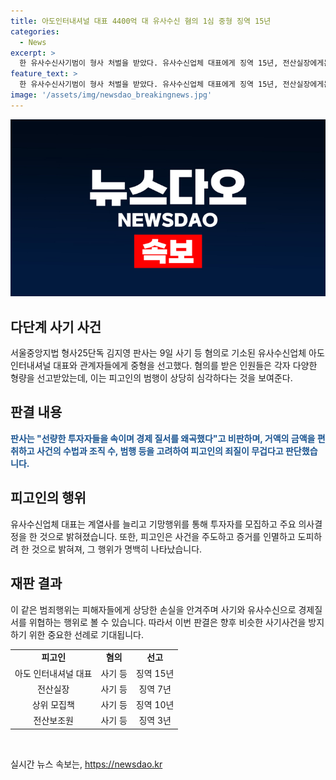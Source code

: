 ```yaml
---
title: 아도인터내셔널 대표 4400억 대 유사수신 혐의 1심 중형 징역 15년
categories:
  - News
excerpt: >
  한 유사수신사기범이 형사 처벌을 받았다. 유사수신업체 대표에게 징역 15년, 전산실장에게는 7년, 상위 모집책에게는 10년이 선고되었다. 피고인들은 대규모 사기 행위로 수익을 얻었으며, 범죄의 무거운 성격을 고려하여 중형을 선고받았다. 재판부는 경제질서를 왜곡하고 선량한 투자자를 속이는 행위를 비난했다. 이들은 투자금을 가로채고 유사수신 범행을 주도했다는 혐의를 받았으며, 추징은 하지 않았다.
feature_text: >
  한 유사수신사기범이 형사 처벌을 받았다. 유사수신업체 대표에게 징역 15년, 전산실장에게는 7년, 상위 모집책에게는 10년이 선고되었다. 피고인들은 대규모 사기 행위로 수익을 얻었으며, 범죄의 무거운 성격을 고려하여 중형을 선고받았다. 재판부는 경제질서를 왜곡하고 선량한 투자자를 속이는 행위를 비난했다. 이들은 투자금을 가로채고 유사수신 범행을 주도했다는 혐의를 받았으며, 추징은 하지 않았다.
image: '/assets/img/newsdao_breakingnews.jpg'
---
```


<p><img src="/assets/img/newsdao_breakingnews.jpg" alt="bookingtag 속보" /></p>

<h2 data-ke-size="size26">다단계 사기 사건</h2>

<p data-ke-size="size16">서울중앙지법 형사25단독 김지영 판사는 9일 사기 등 혐의로 기소된 유사수신업체 아도 인터내셔널 대표와 관계자들에게 중형을 선고했다. 혐의를 받은 인원들은 각자 다양한 형량을 선고받았는데, 이는 피고인의 범행이 상당히 심각하다는 것을 보여준다.</p>

<h2 data-ke-size="size26">판결 내용</h2>

<p data-ke-size="size16"><b><span style="color: #1a5490;">판사는 "선량한 투자자들을 속이며 경제 질서를 왜곡했다"고 비판하며, 거액의 금액을 편취하고 사건의 수법과 조직 수, 범행 등을 고려하여 피고인의 죄질이 무겁다고 판단했습니다.</span></b></p>

<h2 data-ke-size="size26">피고인의 행위</h2>

<p data-ke-size="size16">유사수신업체 대표는 계열사를 늘리고 기망행위를 통해 투자자를 모집하고 주요 의사결정을 한 것으로 밝혀졌습니다. 또한, 피고인은 사건을 주도하고 증거를 인멸하고 도피하려 한 것으로 밝혀져, 그 행위가 명백히 나타났습니다.</p>

<h2 data-ke-size="size26">재판 결과</h2>

<p data-ke-size="size16">이 같은 범죄행위는 피해자들에게 상당한 손실을 안겨주며 사기와 유사수신으로 경제질서를 위협하는 행위로 볼 수 있습니다. 따라서 이번 판결은 향후 비슷한 사기사건을 방지하기 위한 중요한 선례로 기대됩니다.</p>

<table>
    <tbody>
        <tr>
            <td style="text-align: center; height: 17px;"><b>피고인</b></td>
            <td style="text-align: center; height: 17px;"><b>혐의</b></td>
            <td style="text-align: center; height: 17px;"><b>선고</b></td>
        </tr>
        <tr>
            <td style="text-align: center; height: 17px;">아도 인터내셔널 대표</td>
            <td style="text-align: center; height: 17px;">사기 등</td>
            <td style="text-align: center; height: 17px;">징역 15년</td>
        </tr>
        <tr>
            <td style="text-align: center; height: 17px;">전산실장</td>
            <td style="text-align: center; height: 17px;">사기 등</td>
            <td style="text-align: center; height: 17px;">징역 7년</td>
        </tr>
        <tr>
            <td style="text-align: center; height: 17px;">상위 모집책</td>
            <td style="text-align: center; height: 17px;">사기 등</td>
            <td style="text-align: center; height: 17px;">징역 10년</td>
        </tr>
        <tr>
            <td style="text-align: center; height: 17px;">전산보조원</td>
            <td style="text-align: center; height: 17px;">사기 등</td>
            <td style="text-align: center; height: 17px;">징역 3년</td>
        </tr>
    </tbody>
</table>

<p data-ke-size="size16">&nbsp;</p>
실시간 뉴스 속보는, <a href="https://newsdao.kr" rel="dofollow">https://newsdao.kr</a>


